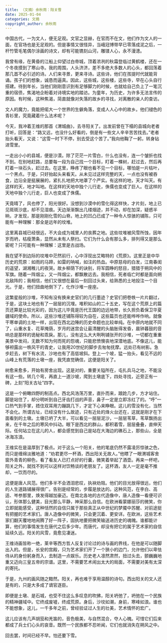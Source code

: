 ```yaml
---
title: （文摘）余秋雨：阳关雪
date: 2025-01-04
categories: 文摘
copyright_author: 余秋雨
---
```



中国古代，一为文人，便无足观。文官之显赫，在官而不在文，他们作为文人的一面，在官场也是无足观的。但是事情又很怪异，当峨冠博带早已零落成泥之后，一杆竹管毛笔偶尔涂画的诗文，却有可能镌刻山河，雕镂人心，永不漫漶。

我曾有缘，在黄昏的江船上仰望过白帝城，顶着浓冽的秋霜登临过黄鹤楼，还在一个冬夜摸到了寒山寺。我的周围，人头济济，差不多绝大多数人的心头，都回荡着那几首不必引述的诗。人们来寻景，更来寻诗。这些诗，他们在孩提时代就能背诵。孩子们的想象，诚恳而逼真。因此，这些城，这些楼，这些寺，早在心头自行搭建。待到年长，当他们刚刚意识到有足够脚力的时候，也就给自己负上了一笔沉重的宿债，焦渴地企盼着对诗境实地的踏访。为童年，为历史，为许多无法言传的原因。有时候，这种焦渴，简直就像对失落的故乡的寻找，对离散的亲人的查访。

文人的魔力，竟能把偌大一个世界的生僻角落，变成人人心中的故乡。他们褪色的青衫里，究竟藏着什么法术呢？

今天，我冲着王维的那首《渭城曲》，去寻阳关了。出发前曾在下榻的县城向老者打听，回答是：“路又远，也没什么好看的，倒是有一些文人辛辛苦苦找去。”老者抬头看天，又说：“这雪一时下不停，别去受这个苦了。”我向他鞠了一躬，转身钻进雪里。

一走出小小的县城，便是沙漠。除了茫茫一片雪白，什么也没有，连一个皱折也找不到。在别地赶路，总要每一段为自己找一个目标，盯着一棵树，赶过去，然后再盯着一块石头，赶过去。在这里，睁疼了眼也看不见一个目标，哪怕是一片枯叶，一个黑点。于是，只好抬起头来看天。从未见过这样完整的天，一点也没有被吞食，边沿全是挺展展的，紧扎扎地把大地罩了个严实。有这样的地，天才叫天。有这样的天，地才叫地。在这样的天地中独个儿行走，侏儒也变成了巨人。在这样的天地中独个儿行走，巨人也变成了侏儒。

天竟晴了，风也停了，阳光很好。没想到沙漠中的雪化得这样快，才片刻，地上已见斑斑沙底，却不见湿痕。天边渐渐飘出几缕烟迹，并不动，却在加深，疑惑半晌，才发现，那是刚刚化雪的山脊。地上的凹凸已成了一种令人惊骇的铺陈，只可能有一种理解：那全是远年的坟堆。

这里离县城已经很远，不大会成为城里人的丧葬之地。这些坟堆被风雪所蚀，因年岁而坍，枯瘦萧条，显然从未有人祭扫。它们为什么会有那么多，排列得又是那么密呢？只可能有一种理解：这里是古战场。

我在望不到边际的坟堆中茫然前行，心中浮现出艾略特的《荒原》。这里正是中华历史的荒原：如雨的马蹄，如雷的呐喊，如注的热血。中原慈母的白发，江南春闺的遥望，湖湘稚儿的夜哭。故乡柳荫下的诀别，将军圆睁的怒目，猎猎于朔风中的军旗。随着一阵烟尘，又一阵烟尘，都飘散远去。我相信，死者临亡时都是面向朔北敌阵的；我相信，他们又很想在最后一刻回过头来，给熟悉的土地投注一个目光。于是，他们扭曲地倒下了，化作沙堆一座座。

这繁星般的沙堆，不知有没有换来史官们的几行墨迹？史官们把卷帙一片片翻过，于是，这块土地也有了一层层的沉埋。堆积如山的二十五史，写在这个荒原上的篇页还算是比较光彩的，因为这儿毕竟是历代王国的边远地带，长久担负着保卫华夏疆域的使命。所以，这些沙堆还铺陈得较为自在，这些篇页也还能哗哗作响。就像干寒单调的土地一样，出现在西北边陲的历史命题也比较单纯。在中原内地就不同了，山重水复、花草掩荫，岁月的迷宫会让最清醒的头脑胀得发昏，晨钟暮鼓的音响总是那样的诡秘和乖戾。那儿，没有这么大大咧咧铺张开的沙堆，一切都在重重美景中发闷，无数不知为何而死的怨魂，只能悲愤懊丧地深潜地底。不像这儿，能够袒露出一帙风干的青史，让我用20世纪的脚步去匆匆抚摩。远处已有树影。急步赶去，树下有水流，沙地也有了高低坡斜。登上一个坡，猛一抬头，看见不远的山峰上有荒落的土墩一座，我凭直觉确信，这便是阳关了。

树愈来愈多，开始有房舍出现。这是对的，重要关隘所在，屯扎兵马之地，不能没有这一些。转几个弯，再直上一道沙坡，爬到土墩底下，四处寻找，近旁正有一碑，上刻“阳关古址”四字。

这是一个俯瞰四野的制高点。西北风浩荡万里，直扑而来，踉跄几步，方才站住。脚是站住了，却分明听到自己牙齿打战的声音，鼻子一定是立即冻红了的。“呼”一口热气到手掌，捂住双耳用力蹦跳几下，才定下心来睁眼。这儿的雪没有化，当然不会化。所谓古址，已经没有什么故迹，只有近处的烽火台还在，这就是刚才在下面看到的土墩。土墩已坍了大半，可以看见一层层泥沙，一层层苇草，苇草飘扬出来，在千年之后的寒风中抖动。眼下是西北的群山，都积着雪，层层叠叠，直伸天际。任何站立在这儿的人，都会感觉到自己是站在大海边的礁石上，那些山，全是冰海冻浪。

王维实在是温厚到了极点。对于这么一个阳关，他的笔底仍然不露凌厉惊骇之色，而只是缠绵淡雅地道：“劝君更尽一杯酒，西出阳关无故人。”他瞟了一眼渭城客舍窗外青青的柳色，看了看友人已打点好的行囊，微笑着举起了酒壶。再来一杯吧，阳关之外，就找不到可以这样对饮畅谈的老朋友了。这杯酒，友人一定是毫不推却，一饮而尽的。

这便是唐人风范。他们多半不会洒泪悲叹，执袂劝阻。他们的目光放得很远，他们的人生道路铺展得很广。告别是经常的，步履是放达的。这种风范，在李白、高适、岑参那里，焕发得越加豪迈。在南北各地的古代造像中，唐人造像一看便可识认，形体那么健美，目光那么平静，神采那么自信。在欧洲看蒙娜丽莎的微笑，你立即就能感受，这种恬然的自信只属于那些真正从中世纪的梦魇中苏醒、对前途挺有把握的艺术家们。唐人造像中的微笑，只会更沉着、更安详。在欧洲，这些艺术家们翻天覆地地闹腾了好一阵子，固执地要把微笑输送进历史的魂魄。谁都能计算，他们的事情发生在唐代之后多少年。而唐代，却没有把它的属于艺术家的自信延续久远。阳关的风雪，竟愈见凄迷。

王维诗画皆称一绝，莱辛等西方哲人反复讨论过的诗与画的界线，在他是可以随脚出入的。但是，长安的宫殿，只为艺术家们开了一个狭小的边门，允许他们以卑怯侍从的身份躬身而入，去制造一点娱乐。历史老人凛然肃然，扭过头去，颤巍巍地重又迈向三皇五帝的宗谱。这里，不需要艺术闹出太大的局面，不需要对美有太深的寄托。

于是，九州的画风随之黯然。阳关，再也难于享用温醇的诗句。西出阳关的文人还是有的，只是大多成了谪官逐臣。

即便是土墩、是石城，也受不住这么多叹息的吹拂，阳关坍弛了，坍弛在一个民族的精神疆域中。它终成废墟，终成荒原。身后，沙坟如潮，身前，寒峰如浪。谁也不能想象，这儿，一千多年之前，曾经验证过人生的壮美，艺术情怀的宏广。

这儿应该有几声胡笳和羌笛的，音色极美，与自然混合，夺人心魄。可惜它们后来都成了兵士们心头的哀音。既然一个民族都不忍听闻，它们也就消失在朔风之中。

回去罢，时间已经不早。怕还要下雪。